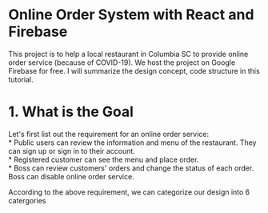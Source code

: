 # Online Order System with React and Firebase
This project is to help a local restaurant in Columbia SC to provide online order service (because of COVID-19). We host the project on Google Firebase for free. I will summarize the design concept, code structure in this tutorial.

# 1. What is the Goal <br />
Let's first list out the requirement for an online order service: <br />
    * Public users can review the information and menu of the restaurant. They can sign up or sign in to their account. <br />
    * Registered customer can see the menu and place order. <br />
    * Boss can review customers' orders and change the status of each order. Boss can disable online order service. <br />
    
According to the above requirement, we can categorize our design into 6 catergories
